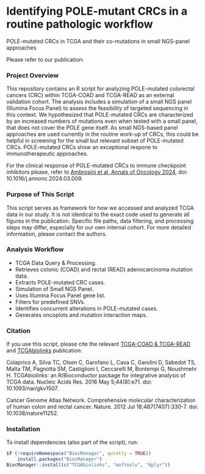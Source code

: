 # Identifying POLE-mutant CRCs in a routine pathologic workflow
POLE-mutated CRCs in TCGA and their co-mutations in small NGS-panel approaches

Please refer to our publication: 

### Project Overview

This repository contains an R script for analyzing POLE-mutated colorectal cancers (CRC) within TCGA-COAD and TCGA-READ as an external validation cohort. The analysis includes a simulation of a small NGS panel (Illumina Focus Panel) to assess the feasibility of targeted sequencing in this context. We hypothesized that POLE-mutated CRCs are characterized by an increased numbers of mutations even when tested with a small panel, that does not cover the POLE gene itself. As small NGS-based panel approaches are used currently in the routine work-up of CRCs, this could be helpful in screening for the small but relevant subset of POLE-mutated CRCs. POLE-mutated CRCs show an exceptional respone to immunotherapeutic approaches.

For the clinical response of POLE-mutated CRCs to immune checkpoint inhibitors please, refer to [Ambrosini et al, Annals of Oncology 2024](https://linkinghub.elsevier.com/retrieve/pii/S0923-7534(24)00104-2), doi: 10.1016/j.annonc.2024.03.009.

### Purpose of This Script

This script serves as framework for how we accessed and analyzed TCGA data in our study.
It is not identical to the exact code used to generate all figures in the publication.
Specific file paths, data filtering, and processing steps may differ, especially for our own internal cohort.
For more detailed information, please contact the authors.

### Analysis Workflow

- TCGA Data Query & Processing.
- Retrieves colonic (COAD) and rectal (READ) adenocarcinoma mutation data.
- Extracts POLE-mutated CRC cases.
- Simulation of Small NGS Panel.
- Uses Illumina Focus Panel gene list.
- Filters for predefined SNVs.
- Identifies concurrent alterations in POLE-mutated cases.
- Generates oncoplots and mutation interaction maps.

### Citation

If you use this script, please cite the relevant [TCGA-COAD & TCGA-READ](https://www.nature.com/articles/nature11252) and [TCGAbiolinks](https://academic.oup.com/nar/article/44/8/e71/2465925?login=true) publication:

Colaprico A, Silva TC, Olsen C, Garofano L, Cava C, Garolini D, Sabedot TS, Malta TM, Pagnotta SM, Castiglioni I, Ceccarelli M, Bontempi G, Noushmehr H. TCGAbiolinks: an R/Bioconductor package for integrative analysis of TCGA data. Nucleic Acids Res. 2016 May 5;44(8):e71. doi: 10.1093/nar/gkv1507. 

Cancer Genome Atlas Network. Comprehensive molecular characterization of human colon and rectal cancer. Nature. 2012 Jul 18;487(7407):330-7. doi: 10.1038/nature11252.

### Installation

To install dependencies (also part of the script), run:

```r
if (!requireNamespace("BiocManager", quietly = TRUE))
    install.packages("BiocManager")
BiocManager::install(c("TCGAbiolinks", "maftools", "dplyr"))
